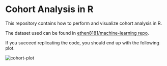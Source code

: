 # Cohort Analysis in R

This repository contains how to perform and visualize cohort analysis in R.

The dataset used can be found in [ethen8181/machine-learning repo](https://github.com/ethen8181/machine-learning/blob/master/python/cohort/relay-foods.csv).

If you succeed replicating the code, you should end up with the following plot.

![cohort-plot](/pararawendy/cohort-analysis-in-R/blob/master/cohort-plot.png?raw=true)
